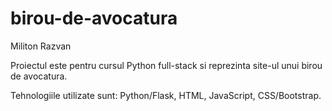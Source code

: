 # birou-de-avocatura

Militon Razvan

Proiectul este pentru cursul Python full-stack si reprezinta site-ul unui birou de avocatura.

Tehnologiile utilizate sunt: Python/Flask, HTML, JavaScript, CSS/Bootstrap.
